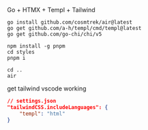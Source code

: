 Go + HTMX + Templ + Tailwind

```cli
go install github.com/cosmtrek/air@latest
go get github.com/a-h/templ/cmd/templ@latest
go get github.com/go-chi/chi/v5

npm install -g pnpm
cd styles
pnpm i

cd ..
air
```

get tailwind vscode working
```json
// settings.json
"tailwindCSS.includeLanguages": {
    "templ": "html"
}
```